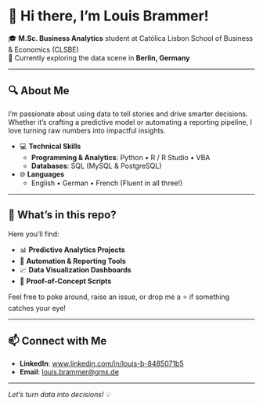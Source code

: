# 👋 Hi there, I’m Louis Brammer!

🎓 **M.Sc. Business Analytics** student at Católica Lisbon School of Business & Economics (CLSBE)  
📍 Currently exploring the data scene in **Berlin, Germany**  

---

## 🔍 About Me

I’m passionate about using data to tell stories and drive smarter decisions. Whether it’s crafting a predictive model or automating a reporting pipeline, I love turning raw numbers into impactful insights.

- 💻 **Technical Skills**  
  - **Programming & Analytics**: Python • R / R Studio • VBA  
  - **Databases**: SQL (MySQL & PostgreSQL)  
- 🌐 **Languages**  
  - English • German • French (Fluent in all three!)  

---

## 🚀 What’s in this repo?

Here you’ll find:
- 📊 **Predictive Analytics Projects**  
- 🤖 **Automation & Reporting Tools**  
- 📈 **Data Visualization Dashboards**  
- 🧩 **Proof-of-Concept Scripts**  

Feel free to poke around, raise an issue, or drop me a ⭐ if something catches your eye!

---

## 📫 Connect with Me

<!-- Paste your social links below -->

- **LinkedIn**: www.linkedin.com/in/louis-b-8485071b5
- **Email**: louis.brammer@gmx.de

---

*Let’s turn data into decisions! 💡*  
